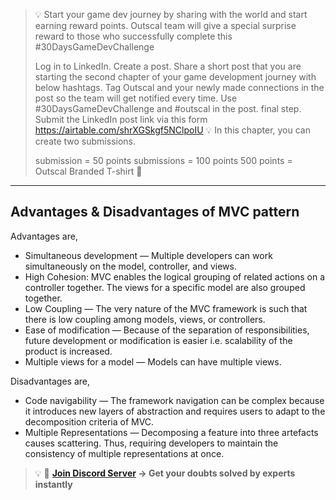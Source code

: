 >💡 Start your game dev journey by sharing with the world and start earning reward points. Outscal team will give a special surprise reward to those who successfully complete this #30DaysGameDevChallenge
>
>Log in to LinkedIn.
Create a post.
Share a short post that you are starting the second chapter of your game development journey with below hashtags.
Tag Outscal and your newly made connections in the post so the team will get notified every time. Use #30DaysGameDevChallenge and #outscal in the post. final step. Submit the LinkedIn post link via this form https://airtable.com/shrXGSkgf5NClpoIU
💡 In this chapter, you can create two submissions.
>
>submission = 50 points
submissions = 100 points
500 points = Outscal Branded T-shirt 👕
>
---
## Advantages & Disadvantages of MVC pattern
Advantages are,

- Simultaneous development — Multiple developers can work simultaneously on the model, controller, and views.
- High Cohesion: MVC enables the logical grouping of related actions on a controller together. The views for a specific model are also grouped together.
- Low Coupling — The very nature of the MVC framework is such that there is low coupling among models, views, or controllers.
- Ease of modification — Because of the separation of responsibilities, future development or modification is easier i.e. scalability of the product is increased.
- Multiple views for a model — Models can have multiple views.

Disadvantages are,

- Code navigability — The framework navigation can be complex because it introduces new layers of abstraction and requires users to adapt to the decomposition criteria of MVC.
- Multiple Representations — Decomposing a feature into three artefacts causes scattering. Thus, requiring developers to maintain the consistency of multiple representations at once.

>💡 🚀 **[Join Discord Server](https://discord.gg/J5zDscnzms) → Get your doubts solved by experts instantly**
